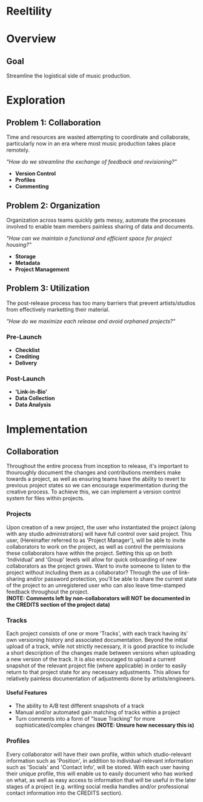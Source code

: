 # Reeltility

# Overview

## Goal
Streamline the logistical side of music production.

# Exploration
## **Problem 1:** Collaboration
Time and resources are wasted attempting to coordinate and collaborate, particularly now in an era where most music production takes place remotely.

*"How do we streamline the exchange of feedback and revisioning?"*
* **Version Control**
* **Profiles**
* **Commenting**

## **Problem 2:** Organization
Organization across teams quickly gets messy, automate the processes involved to enable team members painless sharing of data and documents.

*"How can we maintain a functional and efficient space for project housing?"*
* **Storage**
* **Metadata**
* **Project Management**

## **Problem 3:** Utilization
The post-release process has too many barriers that prevent artists/studios from effectively marketting their material.

*"How do we maximize each release and avoid orphaned projects?"*
### Pre-Launch
* **Checklist**
* **Crediting**
* **Delivery**
### Post-Launch
* **'Link-in-Bio'**
* **Data Collection**
* **Data Analysis**

# Implementation
## Collaboration
Throughout the entire process from inception to release, it's important to thouroughly document the changes and contributions members make towards a project, as well as ensuring teams have the ability to revert to previous project states so we can encourage experimentation during the creative process.
To achieve this, we can implement a version control system for files within projects. 

### Projects
Upon creation of a new project, the user who instantiated the project (along with any studio administrators) will have full control over said project. This user, (Hereinafter referred to as 'Project Manager'), will be able to invite collaborators to work on the project, as well as control the permissions these collaborators have within the project. Setting this up on both 'Individual' and 'Group' levels will allow for quick onboarding of new collaborators as the project grows. Want to invite someone to listen to the project without including them as a collaborator? Through the use of link-sharing and/or password protection, you'll be able to share the current state of the project to an unregistered user who can also leave time-stamped feedback throughout the project.  
**(NOTE: Comments left by non-collaborators will NOT be documented in the CREDITS section of the project data)**

### Tracks
Each project consists of one or more 'Tracks', with each track having its' own versioning history and associated documentation. Beyond the initial upload of a track, while not strictly necessary, it is good practice to include a short description of the changes made between versions when uploading a new version of the track. It is also encouraged to upload a current snapshot of the relevant project file (where applicable) in order to easily return to that project state for any necessary adjustments. This allows for relatively painless documentation of adjustments done by artists/engineers.
#### Useful Features
* The ability to A/B test different snapshots of a track
* Manual and/or automated gain matching of tracks within a project
* Turn comments into a form of "Issue Tracking" for more sophisticated/complex changes **(NOTE: Unsure how necessary this is)**

### Profiles
Every collaborator will have their own profile, within which studio-relevant information such as 'Position', in addition to individual-relevant information such as 'Socials' and 'Contact Info', will be stored. With each user having their unique profile, this will enable us to easily document who has worked on what, as well as easy access to information that will be useful in the later stages of a project (e.g. writing social media handles and/or professional contact information into the CREDITS section).